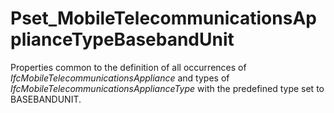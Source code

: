# Pset_MobileTelecommunicationsApplianceTypeBasebandUnit

Properties common to the definition of all occurrences of _IfcMobileTelecommunicationsAppliance_ and types of _IfcMobileTelecommunicationsApplianceType_ with the predefined type set to BASEBANDUNIT.
